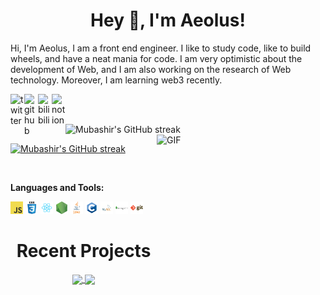 <h1 align="center">Hey 👋, I'm Aeolus! </h1>

<p>
  Hi, I'm Aeolus, I am a front end engineer. I like to study code, like to build wheels, and have a neat mania for code. I am very optimistic about the development of Web, and I am also working on the research of Web technology. Moreover, I am learning web3 recently.
</p>
<a href="https://twitter.com/pingfj77">
  <img align="left" alt="twitter" width="22px" src="https://cdn.jsdelivr.net/npm/simple-icons@v3/icons/twitter.svg" />
</a>
<a href="https://github.com/Aeolus">
  <img align="left" alt="github" width="22px" src="https://cdn.jsdelivr.net/npm/simple-icons@v3/icons/github.svg" />
</a>
<a href="https://space.bilibili.com/28316728?spm_id_from=333.1007.0.0">
<img align="left" alt="bilibili" width="22px" src="https://cdn.jsdelivr.net/npm/simple-icons@v3/icons/bilibili.svg" />
</a>
<a href="https://cookie-tumbleweed-6a4.notion.site/Aeolus-s-Home-bd10e76e50364f1aa33d3cd343ef6f6f">
  <img align="left" alt="notion" width="22px" src="https://cdn.jsdelivr.net/npm/simple-icons@v3/icons/notion.svg"/>
 </a>
<br />
<br />
<p align="left">
    <img width="350px" src="https://github-readme-stats.vercel.app/api?username=AeolusZane&show_icons=true&count_private=true&hide=issues,contribs&theme=react" alt="Mubashir's GitHub streak"/>
    <img align="right" alt="GIF" src="https://media1.giphy.com/media/DyQrKMpqkAhNHZ1iWe/giphy.gif" width="270" height="270"/>
</p>
<p align="left">
  <a href="https://github.com/aeoluszane">
    <img width="350px" src="https://streak-stats.demolab.com?user=AeolusZane&theme=react&border_radius=5&date_format=M%20j%5B%2C%20Y%5D&currStreakNum=DD0000" alt="Mubashir's GitHub streak"/>
  </a>
</p>






<br/>

**Languages and Tools:**  

<code><img height="20" src="https://raw.githubusercontent.com/github/explore/80688e429a7d4ef2fca1e82350fe8e3517d3494d/topics/javascript/javascript.png"></code>
<code><img height="20" src="https://raw.githubusercontent.com/github/explore/80688e429a7d4ef2fca1e82350fe8e3517d3494d/topics/css/css.png"></code>
<code><img height="20" src="https://raw.githubusercontent.com/github/explore/80688e429a7d4ef2fca1e82350fe8e3517d3494d/topics/react/react.png"></code>
<code><img height="20" src="https://raw.githubusercontent.com/github/explore/80688e429a7d4ef2fca1e82350fe8e3517d3494d/topics/nodejs/nodejs.png"></code>
<code><img height="20" src="https://raw.githubusercontent.com/github/explore/80688e429a7d4ef2fca1e82350fe8e3517d3494d/topics/java/java.png"></code>
<code><img height="20" src="https://raw.githubusercontent.com/github/explore/80688e429a7d4ef2fca1e82350fe8e3517d3494d/topics/c/c.png"></code>
<code><img height="20" src="https://raw.githubusercontent.com/github/explore/80688e429a7d4ef2fca1e82350fe8e3517d3494d/topics/mysql/mysql.png"></code>
<code><img height="20" src="https://raw.githubusercontent.com/github/explore/80688e429a7d4ef2fca1e82350fe8e3517d3494d/topics/mongodb/mongodb.png"></code>
<code><img height="20" src="https://raw.githubusercontent.com/github/explore/80688e429a7d4ef2fca1e82350fe8e3517d3494d/topics/git/git.png"></code>

<h1 align="center">Recent Projects</h1>

<p align="center"> 
<a href="https://github.com/AeolusZane/cloudflare-backend">
  <img align="center" src="https://github-readme-stats.vercel.app/api/pin/?username=AeolusZane&repo=gamefi" height="120px"/>
</a>

<a href="https://github.com/AeolusZane/cloudflare">
  <img align="center" src="https://github-readme-stats.vercel.app/api/pin/?username=AeolusZane&repo=cloudflare" height="120px"/>
</a>
</p>
